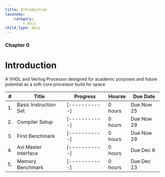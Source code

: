```yaml
---
title: Introduction
taxonomy:
    category:
        - docs
child_type: docs
---
```


### Chapter 0

# Introduction

A VHDL and Verilog Processor designed for academic purposes and future potential as a soft-core processor build for space

|#|Title|Progress|Hourse|Due Date|
|---|---|-------|---|---|
|1.| Basic Instruction Set| [-----------]| 0 hours|  Due Now 25|
|2.| Compiler Setup        |[-----------]| 0 hours | Due Now 29|
|3.| First Benchmark       |[-----------]| 0 hours | Due Now 29|
|4.| Axi Master Interface  |[-----------]| 0 hours | Due Dec 6|
|5.| Memory Benchmark      |[-----------]| 0 hours | Due Dec 13|
